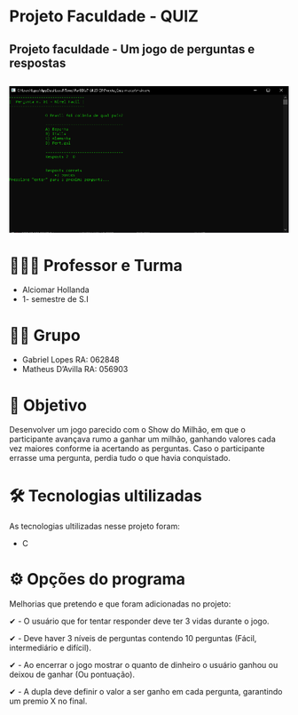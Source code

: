 # Projeto Faculdade - QUIZ
## Projeto faculdade - Um jogo de perguntas e respostas <h2>

![Pergunta](https://github.com/biell-lopes/Projeto_Quiz/blob/master/reespostas.png)

# 👨🏻‍🏫 Professor e Turma
 - Alciomar Hollanda
 - 1- semestre de S.I


# 👨‍💻 Grupo
 - Gabriel Lopes   RA: 062848
 - Matheus D’Avilla RA: 056903
  
  
# 🎯 Objetivo
Desenvolver um jogo parecido com o Show do Milhão, em que o participante avançava rumo a ganhar um milhão, ganhando valores cada vez maiores conforme ia acertando as perguntas. Caso o participante errasse uma pergunta, perdia tudo o que havia conquistado.

  
# 🛠️ Tecnologias ultilizadas
As tecnologias ultilizadas nesse projeto foram:
- C

  
# ⚙️ Opções do programa
Melhorias que pretendo e que foram adicionadas no projeto:

 ✔ - O usuário que for tentar responder deve ter 3 vidas durante o jogo.
 
 ✔ - Deve haver 3 níveis de perguntas contendo 10 perguntas (Fácil, intermediário e difícil).

 ✔ - Ao encerrar o jogo mostrar o quanto de dinheiro o usuário ganhou ou deixou de ganhar (Ou pontuação).
  
 ✔ - A dupla deve definir o valor a ser ganho em cada pergunta, garantindo um premio X no final.


